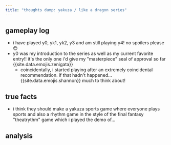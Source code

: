 ```yaml
---
title: "thoughts dump: yakuza / like a dragon series"
---
```


## gameplay log

- i have played y0, yk1, yk2, y3 and am still playing y4! no spoilers please 😌
- y0 was my introduction to the series as well as my current favorite entry!! it's the only one i'd give my "masterpiece" seal of approval so far {{site.data.emojis.zenigata}}
  - coincidentally, i started playing after an extremely coincidental recommendation. if that hadn't happened... {{site.data.emojis.shannon}} much to think about!

## true facts

- i think they should make a yakuza sports game where everyone plays sports and also a rhythm game in the style of the final fantasy "theatrythm" game which i played the demo of...

## analysis
